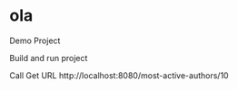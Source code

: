# ola
 Demo Project
 
 Build and run project
 
 Call Get URL http://localhost:8080/most-active-authors/10 
